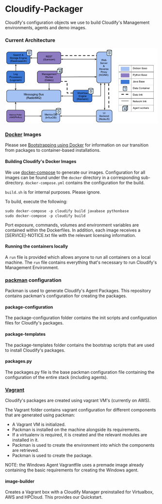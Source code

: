 Cloudify-Packager
=================

Cloudify's configuration objects we use to build Cloudify's Management environments, agents and demo images.

### Current Architecture

![Cloudify's Containerized Architecture](current_architecture.png)


### [Docker](http://www.docker.com) Images

Please see [Bootstrapping using Docker](http://getcloudify.org/guide/3.2/installation-bootstrapping.html#bootstrapping-using-docker) for information on our transition from packages to container-based installations.

#### Building Cloudify's Docker Images

We use [docker-compose](https://docs.docker.com/compose/) to generate our images.
Configuration for all images can be found under the `docker` directory in a corresponding sub-directory.
`docker-compose.yml` contains the configuration for the build.

`build.sh` is for internal purposes. Please ignore.

To build, execute the following:

```shell
sudo docker-compose -p cloudify build javabase pythonbase
sudo docker-compose -p cloudify build
```

Port exposure, commands, volumes and environment variables are contained within the Dockerfiles.
In addition, each image receives a [SERVICE]-NOTICE.txt file with the relevant licensing information.

#### Running the containers locally

A `run` file is provided which allows anyone to run all containers on a local machine.
The `run` file contains everything that's necessary to run Cloudify's Management Environment.


### [packman](http://packman.readthedocs.org) configuration

Packman is used to generate Cloudify's Agent Packages.
This repository contains packman's configuration for creating the packages.

#### package-configuration

The package-configuration folder contains the init scripts and configuration files for Cloudify's packages.

#### package-templates

The package-templates folder contains the bootstrap scripts that are used to install Cloudify's packages.

#### packages.py

The packages.py file is the base packman configuration file containing the configuration of the entire stack (including agents).


### [Vagrant](http://www.vagrantup.com)

Cloudify's packages are created using vagrant VM's (currently on AWS).

The Vagrant folder contains vagrant configuration for different components that are generated using packman:

- A Vagrant VM is initialized.
- Packman is installed on the machine alongside its requirements.
- If a virtualenv is required, it is created and the relevant modules are installed in it.
- Packman is used to create the environment into which the components are retrieved.
- Packman is used to create the package.

NOTE: the Windows Agent Vagrantfile uses a premade image already containing the basic requirements for creating the Windows agent.

#### image-builder

Creates a Vagrant box with a Cloudify Manager preinstalled for Virtualbox, AWS and HPCloud. This provides our Quickstart.